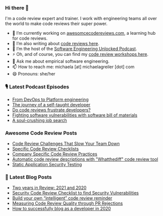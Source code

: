 ### Hi there 👋

I'm a code review expert and trainer. I work with engineering teams all over the world to make code reviews their super power.

* 🔭 I’m currently working on [awesomcecodereviews.com](https://www.awesomecodereviews.com/ "Bring me to awesomecodereviews"), a learning hub for code reviews.
* 🌱 I’m also writing about [code reviews here](https://www.michaelagreiler.com/all-posts/ "Let's read about code reviews").
* 👯 I’m the host of the [Software Engineering Unlocked Podcast](https://www.software-engineering-unlocked.com/ "Let's listen to the podcast").
* ⚡ Oh, and of course, you can find my [code review workshops here](https://www.michaelagreiler.com/workshops/ "Bring me to the code review workshop site").
* 💬 Ask me about empirical software engineering.
* 📫 How to reach me: michaela [at] michaelagreiler [dot] com 
* 😄 Pronouns: she/her


<!--
**mgreiler/mgreiler** is a ✨ _special_ ✨ repository because its `README.md` (this file) appears on your GitHub profile.

Here are some ideas to get you started:

- 🔭 I’m currently working on ...
- 🌱 I’m currently learning ...
- 👯 I’m looking to collaborate on ...
- 🤔 I’m looking for help with ...
- 💬 Ask me about ...
- 📫 How to reach me: ...
- 😄 Pronouns: ...
- ⚡ Fun fact: ...
-->


### 🎙️ Latest Podcast Episodes
<!-- PODCAST-POST-LIST:START -->
- [From DevOps to Platform engineering](https://www.software-engineering-unlocked.com/platform-engineering)
- [The journey of a self-taught developer](https://www.software-engineering-unlocked.com/self-taught-developer)
- [Do code reviews frustrate developers?](https://www.software-engineering-unlocked.com/emotions-software-engineering)
- [Fighting software vulnerabilities with software bill of materials](https://www.software-engineering-unlocked.com/software-bill-of-material)
- [A soul-crushing job search](https://www.software-engineering-unlocked.com/mastering-difficult-job-search)
<!-- PODCAST-POST-LIST:END -->

### Awesome Code Review Posts
<!-- AWESOMECODEREVIEW-LIST:START -->
- [Code Review Challenges That Slow Your Team Down](https://awesomecodereviews.com/fundamentals/challenges/)
- [Specific Code Review Checklists](https://awesomecodereviews.com/checklists/topic-based-code-review-checklists/)
- [Company Specific Code Review Practices](https://awesomecodereviews.com/companies/company-specific-code-review-practices/)
- [Automatic code review descriptions with &quot;Whatthediff&quot; code review tool](https://awesomecodereviews.com/tools/code-review-descriptions-what-the-diff/)
- [Static Application Security Testing](https://awesomecodereviews.com/security/static-application-security-testing/)
<!-- AWESOMECODEREVIEW-LIST:END -->

### 📩 Latest Blog Posts
<!-- BLOG-POST-LIST:START -->
- [Two years in Review: 2021 and 2020](https://www.michaelagreiler.com/two-years-in-review-2021/?utm_source=rss&utm_medium=rss&utm_campaign=two-years-in-review-2021)
- [Security Code Review Checklist to find Security Vulnerabilities](https://www.michaelagreiler.com/security-code-review-checklist/?utm_source=rss&utm_medium=rss&utm_campaign=security-code-review-checklist)
- [Build your own “intelligent” code review reminder](https://www.michaelagreiler.com/code-review-reminder/?utm_source=rss&utm_medium=rss&utm_campaign=code-review-reminder)
- [Measuring Code Review Quality through PR Rejections](https://www.michaelagreiler.com/rejections-as-code-review-quality-metric/?utm_source=rss&utm_medium=rss&utm_campaign=rejections-as-code-review-quality-metric)
- [How to successfully blog as a developer in 2020](https://www.michaelagreiler.com/successfully-developer-blog/?utm_source=rss&utm_medium=rss&utm_campaign=successfully-developer-blog)
<!-- BLOG-POST-LIST:END -->
